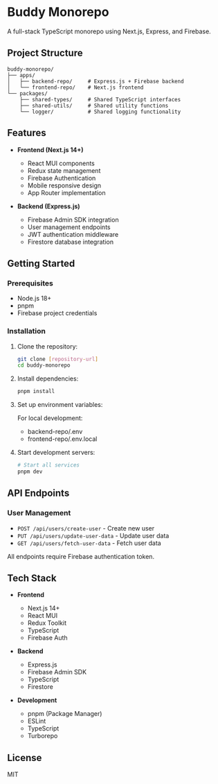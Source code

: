 # Buddy Monorepo

A full-stack TypeScript monorepo using Next.js, Express, and Firebase.

## Project Structure

```
buddy-monorepo/
├── apps/
│   ├── backend-repo/     # Express.js + Firebase backend
│   └── frontend-repo/    # Next.js frontend
└── packages/
    ├── shared-types/     # Shared TypeScript interfaces
    ├── shared-utils/     # Shared utility functions
    └── logger/           # Shared logging functionality
```

## Features

- **Frontend (Next.js 14+)**

  - React MUI components
  - Redux state management
  - Firebase Authentication
  - Mobile responsive design
  - App Router implementation

- **Backend (Express.js)**
  - Firebase Admin SDK integration
  - User management endpoints
  - JWT authentication middleware
  - Firestore database integration

## Getting Started

### Prerequisites

- Node.js 18+
- pnpm
- Firebase project credentials

### Installation

1. Clone the repository:

   ```bash
   git clone [repository-url]
   cd buddy-monorepo
   ```

2. Install dependencies:

   ```bash
   pnpm install
   ```

3. Set up environment variables:

   For local development:

   - backend-repo/.env
   - frontend-repo/.env.local

4. Start development servers:
   ```bash
   # Start all services
   pnpm dev
   ```

## API Endpoints

### User Management

- `POST /api/users/create-user` - Create new user
- `PUT /api/users/update-user-data` - Update user data
- `GET /api/users/fetch-user-data` - Fetch user data

All endpoints require Firebase authentication token.

## Tech Stack

- **Frontend**

  - Next.js 14+
  - React MUI
  - Redux Toolkit
  - TypeScript
  - Firebase Auth

- **Backend**

  - Express.js
  - Firebase Admin SDK
  - TypeScript
  - Firestore

- **Development**
  - pnpm (Package Manager)
  - ESLint
  - TypeScript
  - Turborepo

## License

MIT
